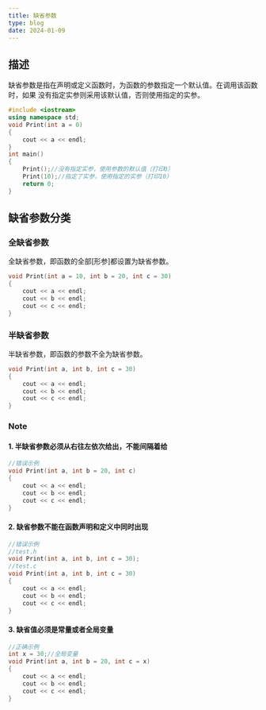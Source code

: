 ```yaml
---
title: 缺省参数
type: blog
date: 2024-01-09
---
```


## 描述

缺省参数是指在声明或定义函数时，为函数的参数指定一个默认值。在调用该函数时，如果
没有指定实参则采用该默认值，否则使用指定的实参。

```cpp
#include <iostream>
using namespace std;
void Print(int a = 0)
{
    cout << a << endl;
}
int main()
{
    Print();//没有指定实参，使用参数的默认值（打印0）
    Print(10);//指定了实参，使用指定的实参（打印10）
    return 0;
}
```

## 缺省参数分类

### 全缺省参数

全缺省参数，即函数的全部[形参]都设置为缺省参数。

```cpp
void Print(int a = 10, int b = 20, int c = 30)
{
    cout << a << endl;
    cout << b << endl;
    cout << c << endl;
}
```

### 半缺省参数

半缺省参数，即函数的参数不全为缺省参数。

```cpp
void Print(int a, int b, int c = 30)
{
    cout << a << endl;
    cout << b << endl;
    cout << c << endl;
}
```

### Note

#### 1. 半缺省参数必须从右往左依次给出，不能间隔着给

```cpp
//错误示例
void Print(int a, int b = 20, int c)
{
    cout << a << endl;
    cout << b << endl;
    cout << c << endl;
}
```

#### 2. 缺省参数不能在函数声明和定义中同时出现

```cpp
//错误示例
//test.h
void Print(int a, int b, int c = 30);
//test.c
void Print(int a, int b, int c = 30)
{
    cout << a << endl;
    cout << b << endl;
    cout << c << endl;
}
```

#### 3. 缺省值必须是常量或者全局变量

```cpp
//正确示例
int x = 30;//全局变量
void Print(int a, int b = 20, int c = x)
{
    cout << a << endl;
    cout << b << endl;
    cout << c << endl;
}
```